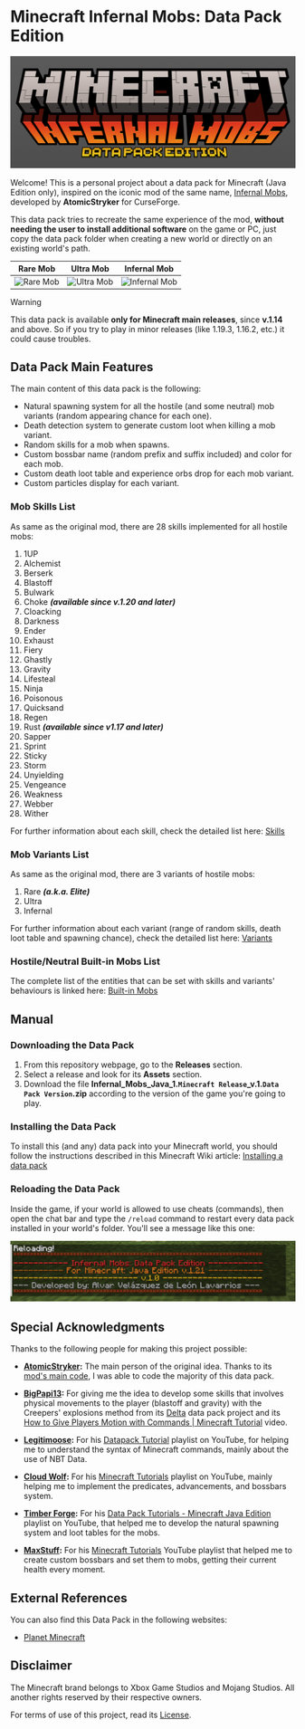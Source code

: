 # Minecraft Infernal Mobs: Data Pack Edition

![Minecraft Infernal Mobs Data Pack Cover](/src/img/manual/MinecraftInfernalMobsDataPackCover.png)

Welcome! This is a personal project about a data pack for Minecraft (Java Edition only), inspired on the iconic mod of the same name, [Infernal Mobs](https://www.curseforge.com/minecraft/mc-mods/atomicstrykers-infernal-mobs), developed by **AtomicStryker** for CurseForge.

This data pack tries to recreate the same experience of the mod, **without needing the user to install additional software** on the game or PC, just copy the data pack folder when creating a new world or directly on an existing world's path.

| Rare Mob | Ultra Mob | Infernal Mob |
| ---- | ---- | ---- |
| ![Rare Mob](/src/img/variants/rare.gif) | ![Ultra Mob](/src/img/variants/ultra.gif) | ![Infernal Mob](/src/img/variants/infernal.gif) |

> [!WARNING]
> This data pack is available **only for Minecraft main releases**, since **v.1.14** and above. So if you try to play in minor releases (like 1.19.3, 1.16.2, etc.) it could cause troubles.

## Data Pack Main Features

The main content of this data pack is the following:

- Natural spawning system for all the hostile (and some neutral) mob variants (random appearing chance for each one).
- Death detection system to generate custom loot when killing a mob variant.
- Random skills for a mob when spawns.
- Custom bossbar name (random prefix and suffix included) and color for each mob.
- Custom death loot table and experience orbs drop for each mob variant.
- Custom particles display for each variant.

### Mob Skills List

As same as the original mod, there are 28 skills implemented for all hostile mobs:

1. 1UP
2. Alchemist
3. Berserk
4. Blastoff
5. Bulwark
6. Choke ***(available since v.1.20 and later)***
7. Cloacking
8. Darkness
9. Ender
10. Exhaust
11. Fiery
12. Ghastly
13. Gravity
14. Lifesteal
15. Ninja
16. Poisonous
17. Quicksand
18. Regen
19. Rust ***(available since v1.17 and later)***
20. Sapper
21. Sprint
22. Sticky
23. Storm
24. Unyielding
25. Vengeance
26. Weakness
27. Webber
28. Wither

For further information about each skill, check the detailed list here: [Skills](/src/Skills.md)

### Mob Variants List

As same as the original mod, there are 3 variants of hostile mobs:

1. Rare ***(a.k.a. Elite)***
2. Ultra
3. Infernal

For further information about each variant (range of random skills, death loot table and spawning chance), check the detailed list here: [Variants](/src/Variants.md)

### Hostile/Neutral Built-in Mobs List

The complete list of the entities that can be set with skills and variants' behaviours is linked here: [Built-in Mobs](/src/Built-in_Mobs.md)

## Manual

### Downloading the Data Pack

1. From this repository webpage, go to the **Releases** section.
2. Select a release and look for its **Assets** section.
3. Download the file **Infernal_Mobs_Java_1.`Minecraft Release`_v.1.`Data Pack Version`.zip** according to the version of the game you're going to play.

### Installing the Data Pack

To install this (and any) data pack into your Minecraft world, you should follow the instructions described in this Minecraft Wiki article: [Installing a data pack](https://minecraft.wiki/w/Tutorials/Installing_a_data_pack)

### Reloading the Data Pack

Inside the game, if your world is allowed to use cheats (commands), then open the chat bar and type the `/reload` command to restart every data pack installed in your world's folder. You'll see a message like this one:

![Minecraft Infernal Mobs Data Pack Reload](/src/img/manual/MinecraftInfernalMobsDataPackReload.png)

## Special Acknowledgments

Thanks to the following people for making this project possible:

- **[AtomicStryker](https://github.com/AtomicStryker):**
The main person of the original idea. Thanks to its [mod's main code](https://github.com/AtomicStryker/atomicstrykers-minecraft-mods/tree/1.19/InfernalMobs), I was able to code the majority of this data pack.

- **[BigPapi13](https://github.com/BigPapi13):**
For giving me the idea to develop some skills that involves physical movements to the player (blastoff and gravity) with the Creepers' explosions method from its [Delta](https://github.com/BigPapi13/Delta) data pack project and its [How to Give Players Motion with Commands | Minecraft Tutorial](https://www.youtube.com/watch?v=c4cnUvu4EJQ) video.

- **[Legitimoose](https://www.youtube.com/@Legitimoose):**
For his [Datapack Tutorial](https://www.youtube.com/playlist?list=PLpjtAMQmETlSOZzZbQOmoU87js78dZGbO) playlist on YouTube, for helping me to understand the syntax of Minecraft commands, mainly about the use of NBT Data.

- **[Cloud Wolf](https://www.youtube.com/@Cl0udWolf):**
For his [Minecraft Tutorials](https://www.youtube.com/playlist?list=PLTRX9BDGoc4eFY8KtR4i4d050jMjPDiGn) playlist on YouTube, mainly helping me to implement the predicates, advancements, and bossbars system.

- **[Timber Forge](https://www.youtube.com/@TimberForge):**
For his [Data Pack Tutorials - Minecraft Java Edition](https://www.youtube.com/playlist?list=PLi7Dhu-qOl8N_lonfnHczcqmDSgEkCvc0) playlist on YouTube, that helped me to develop the natural spawning system and loot tables for the mobs.

- **[MaxStuff](https://www.youtube.com/@TimberForge):**
For his [Minecraft Tutorials](https://www.youtube.com/playlist?list=PLG79zAI7kICwJRGBGMv134TBqIig4Nr-f) YouTube playlist that helped me to create custom bossbars and set them to mobs, getting their current health every moment.

## External References

You can also find this Data Pack in the following websites:

- [Planet Minecraft](https://www.planetminecraft.com/data-pack/minecraft-infernal-mobs-data-pack-edition/)

## Disclaimer

The Minecraft brand belongs to Xbox Game Studios and Mojang Studios. All another rights reserved by their respective owners.

For terms of use of this project, read its [License](/LICENSE).

